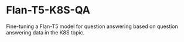 # Flan-T5-K8S-QA
Fine-tuning a Flan-T5 model for question answering based on question answering data in the K8S topic.
